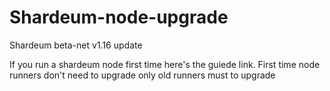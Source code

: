 # Shardeum-node-upgrade
Shardeum beta-net v1.16 update

If you run a shardeum node first time here's the guiede link. First time node runners don't need to upgrade only old runners must to upgrade
